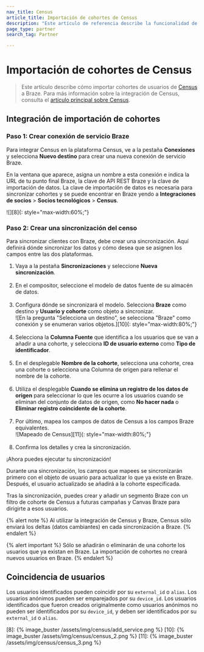 ```yaml
---
nav_title: Census
article_title: Importación de cohortes de Census
description: "Este artículo de referencia describe la funcionalidad de importación de cohortes de Census, una plataforma de integración de datos que te permite crear dinámicamente segmentos de usuarios específicos con datos de tu almacén de datos."
page_type: partner
search_tag: Partner

---
```


# Importación de cohortes de Census

> Este artículo describe cómo importar cohortes de usuarios de [Census][1] a Braze. Para más información sobre la integración de Census, consulta el [artículo principal sobre Census]({{site.baseurl}}/partners/data_and_infrastructure_agility/workflow_automation/census/).

## Integración de importación de cohortes

### Paso 1: Crear conexión de servicio Braze

Para integrar Census en la plataforma Census, ve a la pestaña **Conexiones** y selecciona **Nuevo destino** para crear una nueva conexión de servicio Braze.

En la ventana que aparece, asigna un nombre a esta conexión e indica la URL de tu punto final Braze, la clave de API REST Braze y la clave de importación de datos. La clave de importación de datos es necesaria para sincronizar cohortes y se puede encontrar en Braze yendo a **Integraciones de socios** > **Socios tecnológicos** > **Census**.

![][8]{: style="max-width:60%;"}

### Paso 2: Crear una sincronización del censo

Para sincronizar clientes con Braze, debe crear una sincronización. Aquí definirá dónde sincronizar los datos y cómo desea que se asignen los campos entre las dos plataformas.

1. Vaya a la pestaña **Sincronizaciones** y seleccione **Nueva sincronización**.<br><br> 
2. En el compositor, seleccione el modelo de datos fuente de su almacén de datos.<br><br>
3. Configura dónde se sincronizará el modelo. Selecciona **Braze** como destino y **Usuario y cohorte** como objeto a sincronizar.<br>![En la pregunta "Selecciona un destino", se selecciona "Braze" como conexión y se enumeran varios objetos.][10]{: style="max-width:80%;"}<br><br>
4. Selecciona la **Columna Fuente** que identifica a los usuarios que se van a añadir a una cohorte, y selecciona **ID de usuario externo** como **Tipo de identificador**.<br><br>
5. En el desplegable **Nombre de la cohorte**, selecciona una cohorte, crea una cohorte o selecciona una Columna de origen para rellenar el nombre de la cohorte.<br><br>
6. Utiliza el desplegable **Cuando se elimina un registro de los datos de origen** para seleccionar lo que les ocurre a los usuarios cuando se eliminan del conjunto de datos de origen, como **No hacer nada** o **Eliminar registro coincidente de la cohorte**.<br><br>
7. Por último, mapea los campos de datos de Census a los campos Braze equivalentes.<br>![Mapeado de Census][11]{: style="max-width:80%;"}<br><br>
8. Confirma los detalles y crea la sincronización. 

¡Ahora puedes ejecutar tu sincronización!

Durante una sincronización, los campos que mapees se sincronizarán primero con el objeto de usuario para actualizar lo que ya existe en Braze. Después, el usuario actualizado se añadirá a la cohorte especificada.

Tras la sincronización, puedes crear y añadir un segmento Braze con un filtro de cohorte de Census a futuras campañas y Canvas Braze para dirigirte a esos usuarios. 

{% alert note %}
Al utilizar la integración de Census y Braze, Census sólo enviará los deltas (datos cambiantes) en cada sincronización a Braze.
{% endalert %}

{% alert important %}
Sólo se añadirán o eliminarán de una cohorte los usuarios que ya existan en Braze. La importación de cohortes no creará nuevos usuarios en Braze.
{% endalert %}

## Coincidencia de usuarios

Los usuarios identificados pueden coincidir por su `external_id` o `alias`. Los usuarios anónimos pueden ser emparejados por su `device_id`. Los usuarios identificados que fueron creados originalmente como usuarios anónimos no pueden ser identificados por su `device_id`, y deben ser identificados por su `external_id` o `alias`.

[1]: https://www.getcensus.com/
[8]: {% image_buster /assets/img/census/add_service.png %}
[10]: {% image_buster /assets/img/census/census_2.png %}
[11]: {% image_buster /assets/img/census/census_3.png %}